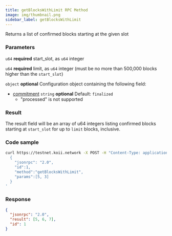 ```yaml
---
title: getBlocksWithLimit RPC Method
image: img/thumbnail.png
sidebar_label: getBlocksWithLimit
---
```

Returns a list of confirmed blocks starting at the given slot

### Parameters
`u64` **required**
start\_slot, as `u64` integer

`u64` **required**
limit, as `u64` integer (must be no more than 500,000 blocks higher than the `start_slot`)

`object` **optional**
Configuration object containing the following field:
  - [commitment](/develop/rpcapi/intro#configuring-state-commitment) `string` **optional**
      Default: `finalized`
      - "processed" is not supported

### Result

The result field will be an array of u64 integers listing confirmed blocks starting at `start_slot` for up to `limit` blocks, inclusive.

### Code sample

```sh
curl https://testnet.koii.network -X POST -H "Content-Type: application/json" -d '
  {
    "jsonrpc": "2.0",
    "id":1,
    "method":"getBlocksWithLimit",
    "params":[5, 3]
  }
'
```


### Response

```json
{
  "jsonrpc": "2.0",
  "result": [5, 6, 7],
  "id": 1
}
```
